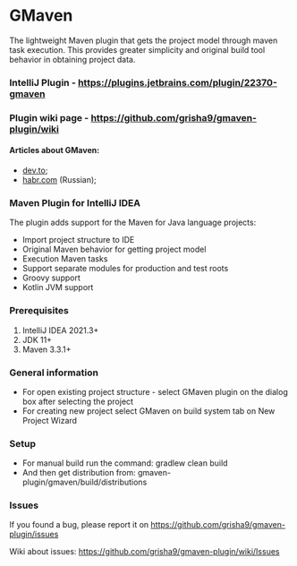 GMaven
==================

The lightweight Maven plugin that gets the project model through maven task execution.
This provides greater simplicity and original build tool behavior in obtaining project data.

### IntelliJ Plugin - https://plugins.jetbrains.com/plugin/22370-gmaven
### Plugin wiki page - https://github.com/grisha9/gmaven-plugin/wiki 

#### Articles about GMaven: 
- [dev.to](https://dev.to/grisha9/my-intellij-idea-plugin-for-maven-support-gmaven-cn9);
- [habr.com](https://habr.com/ru/articles/753828/) (Russian);


### Maven Plugin for IntelliJ IDEA

The plugin adds support for the Maven for Java language projects:
 - Import project structure to IDE
 - Original Maven behavior for getting project model
 - Execution Maven tasks 
 - Support separate modules for production and test roots
 - Groovy support
 - Kotlin JVM support


### Prerequisites

1. IntelliJ IDEA 2021.3+
2. JDK 11+
3. Maven 3.3.1+


### General information

- For open existing project structure - select GMaven plugin on the dialog box after selecting the project
- For creating new project select GMaven on build system tab on New Project Wizard


### Setup

- For manual build run the command: gradlew clean build
- And then get distribution from: gmaven-plugin/gmaven/build/distributions


### Issues
If you found a bug, please report it on https://github.com/grisha9/gmaven-plugin/issues

Wiki about issues: https://github.com/grisha9/gmaven-plugin/wiki/Issues



